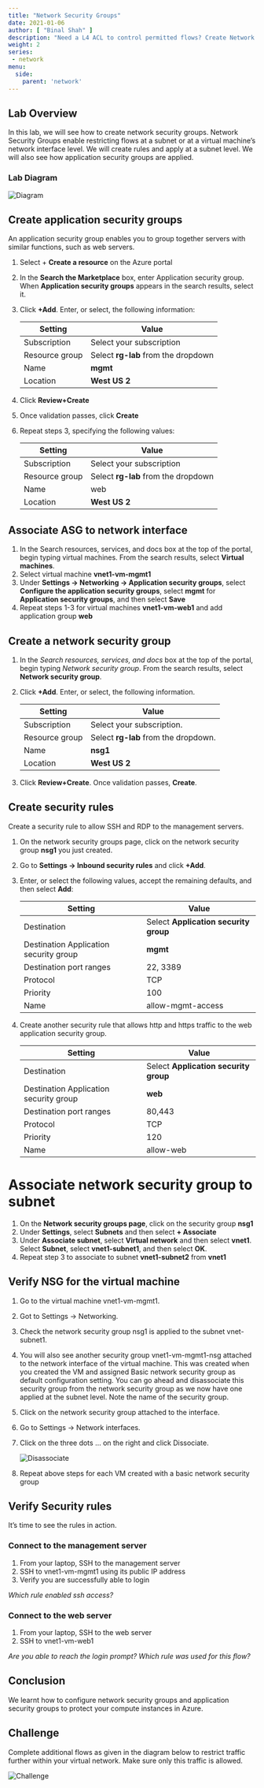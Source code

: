 ```yaml
---
title: "Network Security Groups"
date: 2021-01-06
author: [ "Binal Shah" ]
description: "Need a L4 ACL to control permitted flows? Create Network Security Groups (NSGs) using Application Security Groups (ASGs)."
weight: 2
series:
 - network
menu:
  side:
    parent: 'network'
---
```


## Lab Overview

In this lab, we will see how to create network security groups. Network Security Groups enable restricting flows at a subnet or at a virtual machine’s network interface level. We will create rules and apply at a subnet level. We will also see how application security groups are applied.

### Lab Diagram

![Diagram](/network/images/lab02-01-diagram.png)

## Create application security groups

An application security group enables you to group together servers with similar functions, such as web servers.

1. Select + **Create a resource** on the Azure portal
1. In the **Search the Marketplace** box, enter Application security group. When **Application security groups** appears in the search results, select it.
1. Click **+Add**. Enter, or select, the following information:

    | **Setting** | **Value** |
    |---|---|
    | Subscription | Select your subscription |
    | Resource group | Select **rg-lab** from the dropdown |
    | Name | **mgmt** |
    | Location | **West US 2** |

4. Click **Review+Create**
5. Once validation passes, click **Create**
6. Repeat steps 3, specifying the following values:

    | **Setting** | **Value** |
    | ---|--- |
    | Subscription | Select your subscription |
    | Resource group | Select **rg-lab** from the dropdown |
    | Name | web |
    | Location | **West US 2** |

## Associate ASG to network interface

1. In the Search resources, services, and docs box at the top of the portal, begin typing virtual machines. From the search results, select **Virtual machines**.
1. Select virtual machine **vnet1-vm-mgmt1**
1. Under **Settings &rarr; Networking &rarr; Application security groups**, select **Configure the application security groups**, select **mgmt** for **Application security groups**, and then select **Save**
1. Repeat steps 1-3 for virtual machines **vnet1-vm-web1** and add application group **web**

## Create a network security group

1. In the _Search resources, services, and docs_ box at the top of the portal, begin typing _Network security group_. From the search results, select **Network security group**.
1. Click **+Add**. Enter, or select, the following information.

    | **Setting** | **Value** |
    |---|---|
    | Subscription | Select your subscription. |
    | Resource group | Select **rg-lab** from the dropdown. |
    | Name | **nsg1** |
    | Location | **West US 2** |

1. Click **Review+Create**. Once validation passes, **Create**.

## Create security rules

Create a security rule to allow SSH and RDP to the management servers.

1. On the network security groups page, click on the network security group **nsg1** you just created.
1. Go to **Settings &rarr; Inbound security rules** and click **+Add**.
1. Enter, or select the following values, accept the remaining defaults, and then select **Add**:

    | **Setting** | **Value** |
    |---|---|
    | Destination | Select **Application security group** |
    | Destination Application security group | **mgmt** |
    | Destination port ranges | 22, 3389 |
    | Protocol | TCP |
    | Priority | 100 |
    | Name | allow-mgmt-access |

1. Create another security rule that allows http and https traffic to the web application security group.

    | **Setting** | **Value** |
    |---|---|
    | Destination | Select **Application security group** |
    | Destination Application security group | **web** |
    | Destination port ranges | 80,443 |
    | Protocol | TCP |
    | Priority | 120 |
    | Name | allow-web |

# Associate network security group to subnet

1. On the **Network security groups page**, click on the security group **nsg1**
1. Under **Settings**, select **Subnets** and then select **+ Associate**
1. Under **Associate subnet**, select **Virtual network** and then select **vnet1**. Select **Subnet**, select **vnet1-subnet1**, and then select **OK**.
1. Repeat step 3 to associate to subnet **vnet1-subnet2** from **vnet1**

## Verify NSG for the virtual machine

1. Go to the virtual machine vnet1-vm-mgmt1.
1. Got to Settings &rarr; Networking.
1. Check the network security group nsg1 is applied to the subnet vnet-subnet1.
1. You will also see another security group  vnet1-vm-mgmt1-nsg attached to the network interface of the virtual machine. This was created when you created the VM and assigned Basic network security group as default configuration setting. You can go ahead and disassociate this security group from the network security group as we now have one applied at the subnet level. Note the name of the security group.
1. Click on the network security group attached to the interface.
1. Go to Settings &rarr; Network interfaces.
1. Click on the three dots … on the right and click Dissociate.

    ![Disassociate](/network/images/lab02-02-disassociate.png)

1. Repeat above steps for each VM created with a basic network security group

## Verify Security rules

It’s time to see the rules in action.

### Connect to the management server

1. From your laptop, SSH to the management server
1. SSH to vnet1-vm-mgmt1 using its public IP address
1. Verify you are successfully able to login

_Which rule enabled ssh access?_

### Connect to the web server

1. From your laptop, SSH to the web server
1. SSH to vnet1-vm-web1

_Are you able to reach the login prompt? Which rule was used for this flow?_

## Conclusion

We learnt how to configure network security groups and application security groups to protect your compute instances in Azure.

## Challenge

Complete additional flows as given in the diagram below to restrict traffic further within your virtual network. Make sure only this traffic is allowed.

![Challenge](/network/images/lab02-03-challenge.png)
